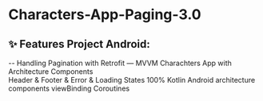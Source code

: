 # Characters-App-Paging-3.0
##  ✨ Features Project Android: 
-- Handling Pagination with Retrofit 
— MVVM Charachters App with Architecture Components  
Header & Footer & Error & Loading States 
100% Kotlin
Android architecture components
viewBinding
Coroutines
